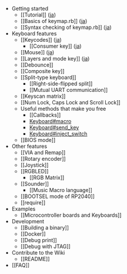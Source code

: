 * Getting started
  * [[Tutorial]] ([ja](Tutorial_ja))
  * [[Basics of keymap.rb]] ([ja](Basics-of-keymap.rb_ja))
  * [[Syntax checking of keymap.rb]] ([ja](Syntax-checking-of-keymap.rb_ja))
* Keyboard features
  * [[Keycodes]] ([ja](Keycodes_ja))
    * [[Consumer key]] ([ja](Consumer-key_ja))
  * [[Mouse]] ([ja](Mouse_ja))
  * [[Layers and mode key]] ([ja](Layers-and-mode-key_ja))
  * [[Debounce]]
  * [[Composite key]]
  * [[Split-type keyboard]]
    * [[Right-side-flipped split]]
    * [[Mutual UART communication]]
  * [[Keyscan matrix]]
  * [[Num Lock, Caps Lock and Scroll Lock]]
  * Useful methods that make you free
    * [[Callbacks]]
    * [Keyboard#macro](/picoruby/prk_firmware/wiki/Keyboard-macro)
    * [Keyboard#send_key](/picoruby/prk_firmware/wiki/Keyboard-send_key)
    * [Keyboard#inject_switch](/picoruby/prk_firmware/wiki/Keyboard-inject_switch)
  * [[BIOS mode]]
* Other features
  * [[VIA and Remap]]
  * [[Rotary encoder]]
  * [[Joystick]]
  * [[RGBLED]]
    * [[RGB Matrix]]
  * [[Sounder]]
    * [[Music Macro language]]
  * [[BOOTSEL mode of RP2040]]
  * [[require]]
* Examples
  * [[Microcontroller boards and Keyboards]]
* Development
  * [[Building a binary]]
  * [[Docker]]
  * [[Debug print]]
  * [[Debug with JTAG]]
* Contribute to the Wiki
  * [[README]]
* [[FAQ]]
